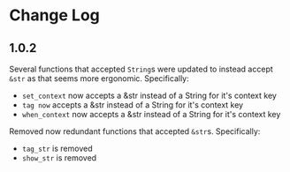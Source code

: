 # Change Log

## 1.0.2

Several functions that accepted `String`s were updated to instead accept `&str` as that seems more ergonomic.
Specifically:

- `set_context` now accepts a &str instead of a String for it's context key
- `tag now` accepts a &str instead of a String for it's context key
- `when_context` now accepts a &str instead of a String for it's context key

Removed now redundant functions that accepted `&str`s.
Specifically:

- `tag_str` is removed
- `show_str` is removed
